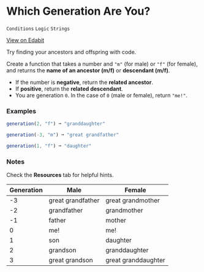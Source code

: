 # Which Generation Are You?

`Conditions` `Logic` `Strings`

[View on Edabit](https://edabit.com/challenge/48EJWLhF224na8po3)

Try finding your ancestors and offspring with code.

Create a function that takes a number and `"m"` (for male) or `"f"` (for female), and returns the **name of an ancestor (m/f)** or **descendant (m/f)**.

- If the number is **negative**, return the **related ancestor**.
- If **positive**, return the **related descendant**.
- You are generation `0`. In the case of `0` (male or female), return `"me!"`.

### Examples

```js
generation(2, "f") ➞ "granddaughter"

generation(-3, "m") ➞ "great grandfather"

generation(1, "f") ➞ "daughter"
```

### Notes

Check the **Resources** tab for helpful hints.

| Generation | Male              | Female              |
| ---------- | ----------------- | ------------------- |
| -3         | great grandfather | great grandmother   |
| -2         | grandfather       | grandmother         |
| -1         | father            | mother              |
| 0          | me!               | me!                 |
| 1          | son               | daughter            |
| 2          | grandson          | granddaughter       |
| 3          | great grandson    | great granddaughter |
